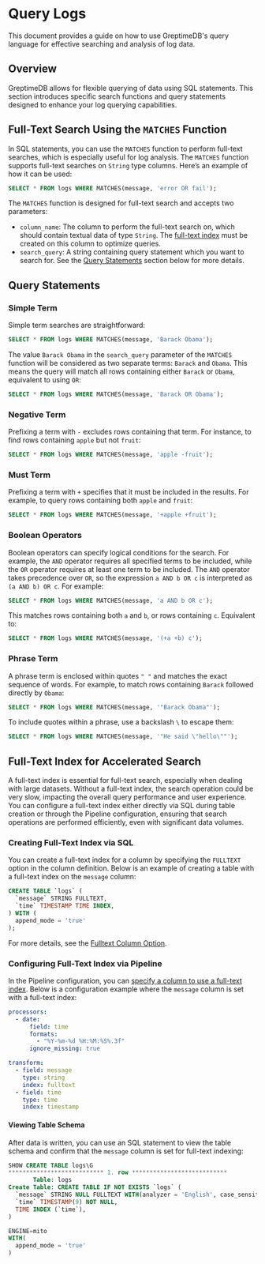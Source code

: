 # Query Logs

This document provides a guide on how to use GreptimeDB's query language for effective searching and analysis of log data.

## Overview

GreptimeDB allows for flexible querying of data using SQL statements. This section introduces specific search functions and query statements designed to enhance your log querying capabilities.

## Full-Text Search Using the `MATCHES` Function

In SQL statements, you can use the `MATCHES` function to perform full-text searches, which is especially useful for log analysis. The `MATCHES` function supports full-text searches on `String` type columns. Here’s an example of how it can be used:

```sql
SELECT * FROM logs WHERE MATCHES(message, 'error OR fail');
```

The `MATCHES` function is designed for full-text search and accepts two parameters:

- `column_name`: The column to perform the full-text search on, which should contain textual data of type `String`. The [full-text index](#full-text-index-for-accelerated-search) must be created on this column to optimize queries.
- `search_query`: A string containing query statement which you want to search for. See the [Query Statements](#query-statements) section below for more details.

## Query Statements

### Simple Term

Simple term searches are straightforward:

```sql
SELECT * FROM logs WHERE MATCHES(message, 'Barack Obama');
```

The value `Barack Obama` in the `search_query` parameter of the `MATCHES` function will be considered as two separate terms: `Barack` and `Obama`. This means the query will match all rows containing either `Barack` or `Obama`, equivalent to using `OR`:

```sql
SELECT * FROM logs WHERE MATCHES(message, 'Barack OR Obama');
```

### Negative Term

Prefixing a term with `-` excludes rows containing that term. For instance, to find rows containing `apple` but not `fruit`:

```sql
SELECT * FROM logs WHERE MATCHES(message, 'apple -fruit');
```

### Must Term

Prefixing a term with `+` specifies that it must be included in the results. For example, to query rows containing both `apple` and `fruit`:

```sql
SELECT * FROM logs WHERE MATCHES(message, '+apple +fruit');
```

### Boolean Operators

Boolean operators can specify logical conditions for the search. For example, the `AND` operator requires all specified terms to be included, while the `OR` operator requires at least one term to be included. The `AND` operator takes precedence over `OR`, so the expression `a AND b OR c` is interpreted as `(a AND b) OR c`. For example:

```sql
SELECT * FROM logs WHERE MATCHES(message, 'a AND b OR c');
```

This matches rows containing both `a` and `b`, or rows containing `c`. Equivalent to:

```sql
SELECT * FROM logs WHERE MATCHES(message, '(+a +b) c');
```

### Phrase Term

A phrase term is enclosed within quotes `" "` and matches the exact sequence of words. For example, to match rows containing `Barack` followed directly by `Obama`:

```sql
SELECT * FROM logs WHERE MATCHES(message, '"Barack Obama"');
```

To include quotes within a phrase, use a backslash `\` to escape them:

```sql
SELECT * FROM logs WHERE MATCHES(message, '"He said \"hello\""');
```

## Full-Text Index for Accelerated Search

A full-text index is essential for full-text search, especially when dealing with large datasets. Without a full-text index, the search operation could be very slow, impacting the overall query performance and user experience. You can configure a full-text index either directly via SQL during table creation or through the Pipeline configuration, ensuring that search operations are performed efficiently, even with significant data volumes.

### Creating Full-Text Index via SQL

You can create a full-text index for a column by specifying the `FULLTEXT` option in the column definition. Below is an example of creating a table with a full-text index on the `message` column:

```sql
CREATE TABLE `logs` (
  `message` STRING FULLTEXT,
  `time` TIMESTAMP TIME INDEX,
) WITH (
  append_mode = 'true'
);
```

For more details, see the [Fulltext Column Option](/reference/sql/create#fulltext-column-option).

### Configuring Full-Text Index via Pipeline

In the Pipeline configuration, you can [specify a column to use a full-text index](./pipeline-config.md#the-index-field). Below is a configuration example where the `message` column is set with a full-text index:

```yaml
processors:
  - date:
      field: time
      formats:
        - "%Y-%m-%d %H:%M:%S%.3f"
      ignore_missing: true

transform:
  - field: message
    type: string
    index: fulltext
  - field: time
    type: time
    index: timestamp
```

#### Viewing Table Schema

After data is written, you can use an SQL statement to view the table schema and confirm that the `message` column is set for full-text indexing:

```sql
SHOW CREATE TABLE logs\G
*************************** 1. row ***************************
       Table: logs
Create Table: CREATE TABLE IF NOT EXISTS `logs` (
  `message` STRING NULL FULLTEXT WITH(analyzer = 'English', case_sensitive = 'false'),
  `time` TIMESTAMP(9) NOT NULL,
  TIME INDEX (`time`),
)

ENGINE=mito
WITH(
  append_mode = 'true'
)
```
